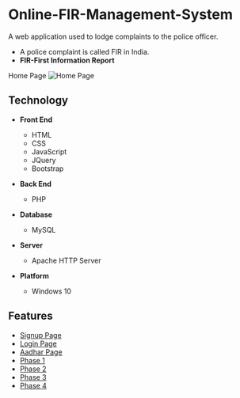 # Online-FIR-Management-System


A web application used to lodge complaints to the police officer. 


  * A police complaint is called FIR in India. 
  * **FIR-First Information Report**
 
Home Page ![Home Page](https://github.com/ShardulDave/Online-FIR-Management-System/blob/master/pics/Picture1.png)
## Technology 

  * **Front End**
    * HTML 
    * CSS
    * JavaScript
    * JQuery
    * Bootstrap
    
  * **Back End**
    * PHP
    
  * **Database**
    * MySQL
    
  * **Server**
    * Apache HTTP Server
  
  * **Platform**
    * Windows 10

## Features

  * [Signup Page](https://github.com/ShardulDave/Online-FIR-Management-System/blob/master/pics/Picture2.png)
  * [Login Page](https://github.com/ShardulDave/Online-FIR-Management-System/blob/master/pics/Picture7.png)
  * [Aadhar Page](https://github.com/ShardulDave/Online-FIR-Management-System/blob/master/pics/Picture6.png)
  * [Phase 1](https://github.com/ShardulDave/Online-FIR-Management-System/blob/master/pics/Picture8.png)
  * [Phase 2](https://github.com/ShardulDave/Online-FIR-Management-System/blob/master/pics/Picture9.png)
  * [Phase 3](https://github.com/ShardulDave/Online-FIR-Management-System/blob/master/pics/Picture10.png)
  * [Phase 4](https://github.com/ShardulDave/Online-FIR-Management-System/blob/master/pics/Picture11.png)

